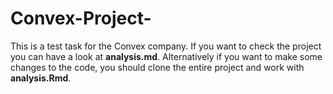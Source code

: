 # Convex-Project-

This is a test task for the Convex company. 
If you want to check the project you can have a look at **analysis.md**.
Alternatively if you want to make some changes to the code, you should clone the entire project and work with **analysis.Rmd**.
